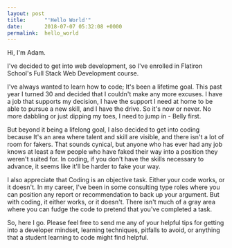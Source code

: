```yaml
---
layout: post
title:      "'Hello World'"
date:       2018-07-07 05:32:08 +0000
permalink:  hello_world
---
```



Hi, I'm Adam.

I've decided to get into web development, so I've enrolled in Flatiron School's Full Stack Web Development course. 

I've always wanted to learn how to code; It's been a lifetime goal. This past year I turned 30 and decided that I couldn't make any more excuses. I have a job that supports my decision, I have the support I need at home to be able to pursue a new skill, and I have the drive. So it's now or never. No more dabbling or just dipping my toes, I need to jump in - Belly first. 

But beyond it being a lifelong goal, I also decided to get into coding because It's an area where talent and skill are visible, and there isn't a lot of room for fakers. That sounds cynical, but anyone who has ever had any job knows at least a few people who have faked their way into a position they weren't suited for. In coding, if you don't have the skills necessary to advance, it seems like it'll be harder to fake your way. 

I also appreciate that Coding is an objective task. Either your code works, or it doesn't. In my career, I've been in some consulting type roles where you can position any report or recommendation to back up your argument. But with coding, it either works, or it doesn't. There isn't much of a gray area where you can fudge the code to pretend that you've completed a task. 

So, here I go. Please feel free to send me any of your helpful tips for getting into a developer mindset, learning techniques, pitfalls to avoid, or anything that a student learning to code might find helpful. 

